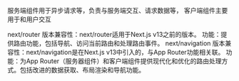 服务端组件用于异步请求等，负责与服务端交互、请求数据等，
客户端组件主要用于和用户交互


next/router
版本兼容性：next/router适用于Next.js v13之前的版本。
功能：提供路由功能，包括导航、访问当前路由和处理路由事件。
next/navigation
版本兼容性：next/navigation是在Next.js v13中引入的，与App Router功能相关联。
功能：为App Router（服务器组件）和客户端组件提供现代化和优化的路由处理方式。包括改进的数据获取、布局渲染和导航功能。